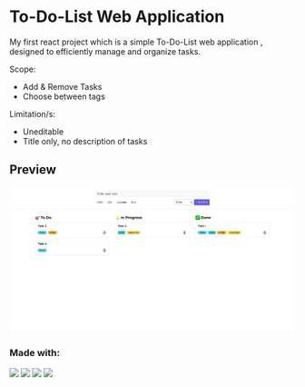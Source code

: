 # To-Do-List Web Application

My first react project which is a simple To-Do-List web application , designed to efficiently manage and organize tasks.

Scope:

- Add & Remove Tasks
- Choose between tags

Limitation/s:

- Uneditable
- Title only, no description of tasks

## Preview

![Image](src/assets/screenshot-1725670979398.png)

### Made with:

<p>
 <img src="src/assets/reactjs_logo_icon_170805.png/150/150">
 <img src="src/assets/javascript-logo-javascript-icon-transparent-free-png.webp/100/100">
 <img src="src/assets/css-logo.png/100/100">
 <img src="src/assets/html-5-logo-png-transparent.png/100/100">
</p>
